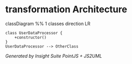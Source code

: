 # transformation Architecture

classDiagram
    %% 1 classes
    direction LR

    class UserDataProcessor {
        +constructor()
    }
    UserDataProcessor --> OtherClass


*Generated by Insight Suite PointJS + JS2UML*